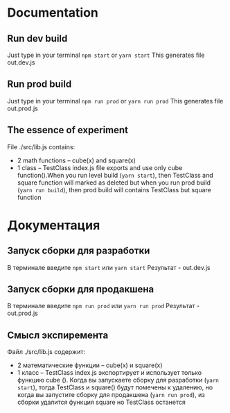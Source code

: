 # Documentation

## Run dev build

Just type in your terminal `npm start`  or  `yarn start`
This generates file out.dev.js

## Run prod build

Just type in your terminal `npm run prod`  or  `yarn run prod`
This generates file out.prod.js

## The essence of experiment

File ./src/lib.js contains:
* 2 math functions   – cube(x) and square(x)
* 1 class  – TestClass
index.js file exports and use only cube function().When you run level build (`yarn start`), then TestClass and square function will marked as deleted but when you run prod build (`yarn run build`), then prod build will contains TestClass but square function


# Документация

## Запуск сборки для разработки

В терминале введите  `npm start`  или  `yarn start`
Результат -  out.dev.js

## Запуск сборки для продакшена

В терминале введите `npm run prod`  или  `yarn run prod`
Результат -  out.prod.js

## Смысл экспиремента

Файл ./src/lib.js содержит:
* 2 математические функции  – cube(x) и square(x)
* 1 класс  – TestClass
index.js экспортирует и использует только функцию cube (). Когда вы запускаете сборку для разработки (`yarn start`), тогда TestClass и square() будут помечены к удалению, но когда вы запустите сборку для продакшена (`yarn run prod`), из сборки удалится функция square но TestClass останется
